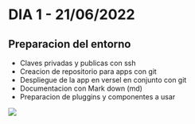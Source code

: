 # DIA 1 - 21/06/2022

## Preparacion del entorno
- Claves privadas y publicas con ssh
- Creacion de repositorio para apps con git
- Despliegue de la app en versel en conjunto con git 
- Documentacion con Mark down (md)
- Preparacion de pluggins y componentes a usar

![](C:\Users\danie\Desktop\Pasantia)